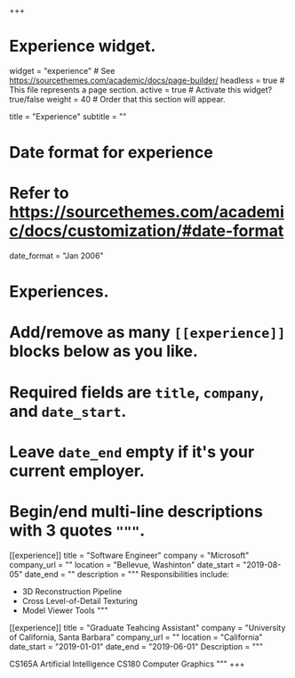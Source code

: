 +++
# Experience widget.
widget = "experience"  # See https://sourcethemes.com/academic/docs/page-builder/
headless = true  # This file represents a page section.
active = true  # Activate this widget? true/false
weight = 40  # Order that this section will appear.

title = "Experience"
subtitle = ""

# Date format for experience
#   Refer to https://sourcethemes.com/academic/docs/customization/#date-format
date_format = "Jan 2006"

# Experiences.
#   Add/remove as many `[[experience]]` blocks below as you like.
#   Required fields are `title`, `company`, and `date_start`.
#   Leave `date_end` empty if it's your current employer.
#   Begin/end multi-line descriptions with 3 quotes `"""`.
[[experience]]
  title = "Software Engineer"
  company = "Microsoft"
  company_url = ""
  location = "Bellevue, Washinton"
  date_start = "2019-08-05"
  date_end = ""
  description = """
  Responsibilities include:
  
  * 3D Reconstruction Pipeline 
  * Cross Level-of-Detail Texturing
  * Model Viewer Tools
  """

[[experience]]
  title = "Graduate Teahcing Assistant"
  company = "University of California, Santa Barbara"
  company_url = ""
  location = "California"
  date_start = "2019-01-01"
  date_end = "2019-06-01"
  Description = """

  CS165A Artificial Intelligence
  CS180 Computer Graphics
  """
+++
